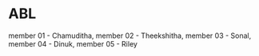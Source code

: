 # ABL

member 01 - Chamuditha,
member 02 - Theekshitha, 
member 03 - Sonal, 
member 04 - Dinuk,
member 05 - Riley 
